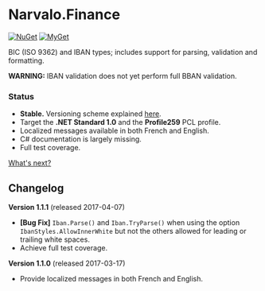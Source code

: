 Narvalo.Finance
===============

[![NuGet](https://img.shields.io/nuget/v/Narvalo.Finance.svg)](https://www.nuget.org/packages/Narvalo.Finance/)
[![MyGet](https://img.shields.io/myget/narvalo-edge/v/Narvalo.Finance.svg)](https://www.myget.org/feed/narvalo-edge/package/nuget/Narvalo.Finance)

BIC (ISO 9362) and IBAN types; includes support for parsing, validation and formatting.

**WARNING:** IBAN validation does not yet perform full BBAN validation.

### Status
- **Stable.** Versioning scheme explained
  [here](https://github.com/chtoucas/Narvalo.NET/blob/master/docs/content/developer.md#versioning).
- Target the **.NET Standard 1.0** and the **Profile259** PCL profile.
- Localized messages available in both French and English.
- C# documentation is largely missing.
- Full test coverage.

[What's next?](https://github.com/chtoucas/Narvalo.NET/blob/master/issues.md)

Changelog
---------

**Version 1.1.1** (released 2017-04-07)
- **[Bug Fix]** `Iban.Parse()` and `Iban.TryParse()` when using the option
  `IbanStyles.AllowInnerWhite` but not the others allowed for leading or
  trailing white spaces.
- Achieve full test coverage.

**Version 1.1.0** (released 2017-03-17)
- Provide localized messages in both French and English.
